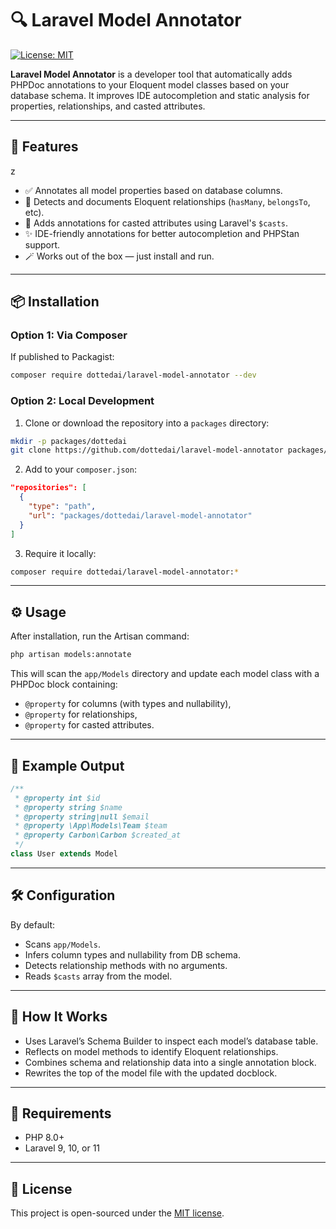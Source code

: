 # 🔍 Laravel Model Annotator

[![License: MIT](https://img.shields.io/badge/license-MIT-green.svg)](LICENSE)

**Laravel Model Annotator** is a developer tool that automatically adds PHPDoc annotations to your Eloquent model classes based on your database schema. It improves IDE autocompletion and static analysis for properties, relationships, and casted attributes.

---

## 🚀 Features
z
- ✅ Annotates all model properties based on database columns.
- 🔁 Detects and documents Eloquent relationships (`hasMany`, `belongsTo`, etc).
- 🧠 Adds annotations for casted attributes using Laravel's `$casts`.
- ✨ IDE-friendly annotations for better autocompletion and PHPStan support.
- 🪄 Works out of the box — just install and run.

---

## 📦 Installation

### Option 1: Via Composer

If published to Packagist:

```bash
composer require dottedai/laravel-model-annotator --dev
````

### Option 2: Local Development

1. Clone or download the repository into a `packages` directory:

```bash
mkdir -p packages/dottedai
git clone https://github.com/dottedai/laravel-model-annotator packages/dottedai/laravel-model-annotator
```

2. Add to your `composer.json`:

```json
"repositories": [
  {
    "type": "path",
    "url": "packages/dottedai/laravel-model-annotator"
  }
]
```

3. Require it locally:

```bash
composer require dottedai/laravel-model-annotator:*
```

---

## ⚙️ Usage

After installation, run the Artisan command:

```bash
php artisan models:annotate
```

This will scan the `app/Models` directory and update each model class with a PHPDoc block containing:

* `@property` for columns (with types and nullability),
* `@property` for relationships,
* `@property` for casted attributes.

---

## 🧪 Example Output

```php
/**
 * @property int $id
 * @property string $name
 * @property string|null $email
 * @property \App\Models\Team $team
 * @property Carbon\Carbon $created_at
 */
class User extends Model
```

---

## 🛠 Configuration

By default:

* Scans `app/Models`.
* Infers column types and nullability from DB schema.
* Detects relationship methods with no arguments.
* Reads `$casts` array from the model.

---

## 🧠 How It Works

* Uses Laravel’s Schema Builder to inspect each model’s database table.
* Reflects on model methods to identify Eloquent relationships.
* Combines schema and relationship data into a single annotation block.
* Rewrites the top of the model file with the updated docblock.

---

## 🧱 Requirements

* PHP 8.0+
* Laravel 9, 10, or 11

---

## 📄 License

This project is open-sourced under the [MIT license](LICENSE).
